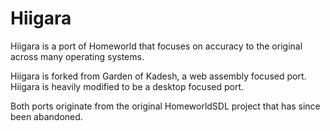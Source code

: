 # Hiigara
Hiigara is a port of Homeworld that focuses on accuracy to the original across many operating systems.

Hiigara is forked from Garden of Kadesh, a web assembly focused port.  Hiigara is heavily modified to be a desktop focused port.

Both ports originate from the original HomeworldSDL project that has since been abandoned.
